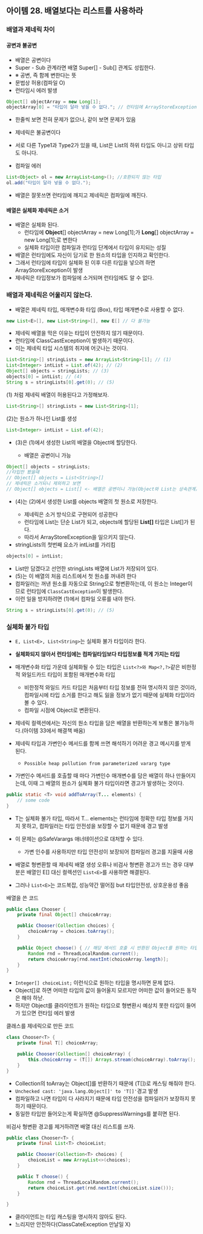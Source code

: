## 아이템 28. 배열보다는 리스트를 사용하라

### 배열과 제네릭 차이

#### 공변과 불공변
- 배열은 공변이다
- Super - Sub 관계라면 배열 Super[]  - Sub[] 관계도 성립한다.
- ※ 공변, 즉 함께 변한다는 뜻
- 문법상 허용(컴파일 O)
- 런타임시 에러 발생
```java
Object[] objectArray = new Long[1];
objectArray[0] = "타입이 달라 넣을 수 없다."; // 런타임에 ArrayStoreException을 던짐
```
- 한줄씩 보면 전혀 문제가 없으나, 같이 보면 문제가 있음

- 제네릭은 불공변이다
- 서로 다른 Type1과 Type2가 있을 때, List<Type1>은 List<Type2>의 하위 타입도 아니고 상위 타입도 아니다.
- 컴파일 에러
```java
List<Object> ol = new ArrayList<Long>(); //호환되지 않는 타입
ol.add("타입이 달라 넣을 수 없다.");
```

- 배열은 잘못쓰면 런타임에 깨지고 제네릭은 컴파일에 깨진다.

#### 배열은 실체화 제네릭은 소거
- 배열은 실체화 된다.
    - 런타임에 **Object**[] objectArray = new Long[1];가 **Long**[] objectArray = new Long[1];로 변한다
    - 실체화 타입이란 컴파일과 런타임 단계에서 타입이 유지되는 성질
- 배열은 런타임에도 자신이 담기로 한 원소의 타입을 인지하고 확인한다.
- 그래서 런타임에 타입이 실체화 된 이후 다른 타입을 넣으려 하면 ArrayStoreException이 발생
- 제네릭은 타입정보가 컴파일에 소거되며 런타임에도 알 수 없다.

### 배열과 제네릭은 어울리지 않는다.
- 배열은 제네릭 타입, 매개변수화 타입 (Box<T>), 타입 매개변수로 사용할 수 없다.
```java
new List<E>[], new List<String>[], new E[] // 다 불가능
```
- 제네릭 배열을 막은 이유는 타입이 안전하지 않기 때문이다.
- 런타임에 ClassCastException이 발생하기 때문이다.
- 이는 제네릭 타입 시스템의 취지에 어긋나는 것이다.

```java
List<String>[] stringLists = new ArrayList<String>[1]; // (1)
List<Integer> intList = List.of(42); // (2)
Object[] objects = stringLists; // (3)
objects[0] = intList; // (4)
String s = stringLists[0].get(0); // (5)
```

(1) 처럼 제네릭 배열이 허용된다고 가정해보자.
```java
List<String>[] stringLists = new List<String>[1]; 
```

(2)는 원소가 하나인 List<Integer>를 생성
```java
List<Integer> intList = List.of(42);
```

- (3)은 (1)에서 생성한 List<String>의 배열을 Object에 할당한다.
  - 배열은 공변이니 가능
```java 1
Object[] objects = stringLists;
//타입만 봤을때
// Object[] objects = List<String>[]
// 제네릭은 소거되니 제외하고 보면 
// Object[] objects = List[] <- 배열은 공변이니 가능(Object와 List는 상속관계)
```

- (4)는 (2)에서 생성한 List<Integer>를 objects 배열의 첫 원소로 저장한다.
  - 제네릭은 소거 방식으로 구현되어 성공한다
  - 런타임에 List<Integer>는 단순 List가 되고, objects에 할당된 **List<String>[]** 타입은 List[]가 된다.
  - 따라서 ArrayStoreException을 일으키지 않는다.
- stringLists의 첫번째 요소가 intList를 가리킴
```java
objects[0] = intList;
```

- List<String>만 담겠다고 선언한 stringLists 배열에 List<Integer>가 저장되어 있다.
- (5)는 이 배열의 처음 리스트에서 첫 원소를 꺼내려 한다
- 컴파일러는 꺼낸 원소를 자동으로 String으로 형변환하는데, 이 원소는 Integer이므로 런타임에 `ClassCastException`이 발생한다.
- 이런 일을 방지하려면 (1)에서 컴파일 오류를 내야 한다.
```java
String s = stringLists[0].get(0); // (5)
```

### 실체화 불가 타입
- `E, List<E>, List<String>`는 실체화 불가 타입이라 한다.
- **실체화되지 않아서 런타임에는 컴파일타임보다 타입정보를 적게 가지는 타입**
- 매개변수화 타입 가운데 실체화될 수 있는 타입은 `List<?>와 Map<?,?>`같은 비한정적 와일드카드 타입이 포함된 매개변수화 타입
    - 비한정적 와일드 카드 타입은 처음부터 타입 정보를 전혀 명시하지 않은 것이라, 컴파일시에 타입 소거를 한다고 해도 잃을 정보가 없기 때문에 실체화 타입이라 볼 수 있다.
    - 컴파일 시점에 Object로 변환된다.

- 제네릭 컬렉션에서는 자신의 원소 타입을 담은 배열을 반환하는게 보통은 불가능하다.(아이템 33에서 해결책 배움)
- 제네릭 타입과 가변인수 메서드를 함께 쓰면 해석하기 어려운 경고 메시지를 받게 된다.
  - `Possible heap pollution from parameterized vararg type`
- 가변인수 메서드를 호출할 때 마다 가변인수 매개변수를 담은 배열이 하나 만들어지는데, 이때 그 배열의 원소가 실체화 불가 타입이라면 경고가 발생하는 것이다.
```java
public static <T> void addToArray(T... elements) {
    // some code
}
```
  - T는 실체화 불가 타입, 따라서 T… elements는 런타임에 정확한 타입 정보를 가지지 못하고, 컴파일러는 타입 안전성을 보장할 수 없기 때문에 경고 발생
- 이 문제는 @SafeVarargs 애너테이션으로 대처할 수 있다.
  - 가변 인수를 사용하지만 타입 안전성이 보장되어 컴파일러 경고를 지울때 사용

- 배열로 형변환할 때 제네릭 배열 생성 오류나 비검사 형변환 경고가 뜨는 경우 대부분은 배열인 E[] 대신 컬렉션인 `List<E>`를 사용하면 해결된다.
- 그러나 `List<E>`는 코드복잡, 성능약간 떨어짐 but 타입안전성, 상호운용성 좋음

배열을 쓴 코드
```java
public class Chooser {
    private final Object[] choiceArray;

    public Chooser(Collection choices) {
        choiceArray = choices.toArray();
    }

    public Object choose() { // 해당 메서드 호출 시 반환된 Object를 원하는 타입으로 형변환 필요
        Random rnd = ThreadLocalRandom.current();
        return choiceArray[rnd.nextInt(choiceArray.length)];
    }
}
```
- `Integer[] choiceList;` 이런식으로 원하는 타입을 명시하면 문제 없다.
- Object[]로 하면 어떠한 타입의 값이 들어올지 모르지만 어떠한 값이 들어오든 동작은 해야 하낟.
- 하지만 Object를 클라이언트가 원하는 타입으로 형변환시 예상치 못한 타입이 들어가 있으면 런타임 에러 발생

클래스를 제네릭으로 만든 코드
```java
class Chooser<T> {
    private final T[] choiceArray;

    public Chooser(Collection[] choiceArray) {
        this.choiceArray = (T[]) Arrays.stream(choiceArray).toArray();
    }
}
```
- Collection의 toArray는 Object[]를 반환하기 때문에 (T[])로 캐스팅 해줘야 한다.
- `Unchecked cast: 'java.lang.Object[]' to 'T[]'`경고 발생
- 컴파일하고 나면 타입이 다 사라지기 때문에 타입 안전성을 컴파일러가 보장하지 못하기 때문이다.
- 동일한 타입만 들어오는게 확실하면 @SuppressWarnings를 붙히면 된다.

비검사 형변환 경고를 제거하려면 배열 대신 리스트를 쓰자.
```java
public class Chooser<T> {
    private final List<T> choiceList;

    public Chooser(Collection<T> choices) {
        choiceList = new ArrayList<>(choices);
    }

    public T choose() {
        Random rnd = ThreadLocalRandom.current();
        return choiceList.get(rnd.nextInt(choiceList.size()));
    }

}
```
- 클라이언트는 타입 캐스팅을 명시하지 않아도 된다.
- 느리지만 안전하다(ClassCateException 만날일 X)